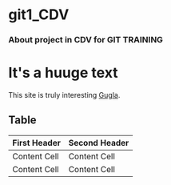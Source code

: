 # git1_CDV

### About project in CDV for GIT TRAINING
# It's a huuge text

This site is truly interesting [Gugla](https://www.google.pl/).

## Table
| First Header  | Second Header |
| ------------- | ------------- |
| Content Cell  | Content Cell  |
| Content Cell  | Content Cell  |
